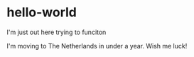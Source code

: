 # hello-world
I'm just out here trying to funciton

I'm moving to The Netherlands in under a year. Wish me luck!

